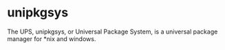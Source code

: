 # unipkgsys
The UPS, unipkgsys, or Universal Package System, is a universal package manager for *nix and windows.

